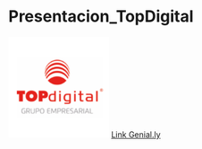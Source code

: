 # Presentacion_TopDigital
<img height="180px" src="/imagenes/topdigital.png">
<a href="https://view.genial.ly/60aaade8ccbc260d86c19ab4/presentation-presentacion-asignatura" target="_blank">Link Genial.ly<a>
